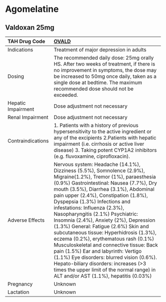 # Agomelatine

## Valdoxan 25mg

| TAH Drug Code      | [**OVALD**](https://www.tahsda.org.tw/drugs/hissearch.php?drug_code=OVALD)                                                                                                                                                                                                                                                                                                                                                                                                                                                                                                                                                                                                                                                                                                            |
|:-------------------|:--------------------------------------------------------------------------------------------------------------------------------------------------------------------------------------------------------------------------------------------------------------------------------------------------------------------------------------------------------------------------------------------------------------------------------------------------------------------------------------------------------------------------------------------------------------------------------------------------------------------------------------------------------------------------------------------------------------------------------------------------------------------------------------|
| Indications        | Treatment of major depression in adults                                                                                                                                                                                                                                                                                                                                                                                                                                                                                                                                                                                                                                                                                                                                               |
| Dosing             | The recommended daily dose: 25mg orally HS. After two weeks of treatment, if there is no improvement in symptoms, the dose may be increased to 50mg once daily, taken as a single dose at bedtime. The maximum recommended dose should not be exceeded.                                                                                                                                                                                                                                                                                                                                                                                                                                                                                                                               |
| Hepatic Impairment | Dose adjustment not necessary                                                                                                                                                                                                                                                                                                                                                                                                                                                                                                                                                                                                                                                                                                                                                         |
| Renal Impairment   | Dose adjustment not necessary                                                                                                                                                                                                                                                                                                                                                                                                                                                                                                                                                                                                                                                                                                                                                         |
| Contraindications  | 1. Patients with a history of previous hypersensitivity to the active ingredient or any of the excipients 2.Patients with hepatic impairment (i.e. cirrhosis or active liver disease) 3. Taking potent CYP1A2 inhibitors (e.g. fluvoxamine, ciprofloxacin).                                                                                                                                                                                                                                                                                                                                                                                                                                                                                                                           |
| Adverse Effects    | Nervous system: Headache (14.1%), Dizziness (5.5%), Somnolence (2.9%), Migraine(1.2%), Tremor (1%), paraesthesia (0.9%) Gastrointestinal: Nausea (7.7%), Dry mouth (3.5%), Diarrhea (3.1%), Abdominal pain upper (2.4%), Constipation (1.8%), Dyspepsia (1.3%) Infections and infestations: Influenza (2.3%), Nasopharyngitis (2.1%) Psychiatric: Insomnia (2.4%), Anxiety (2%), Depression (1.3%) General: Fatigue (2.6%) Skin and subcutaneous tissue: Hyperhidrosis (1.3%), eczema (0.2%), erythematous rash (0.1%) Musculoskeletal and connective tissue: Back pain (1.5%) Ear and labyrinth: Vertigo (1.1%) Eye disorders: blurred vision (0.6%). Hepato-biliary disorders: increases (>3 times the upper limit of the normal range) in ALT and/or AST (1.1%), hepatitis (0.03%) |
| Pregnancy          | Unknown                                                                                                                                                                                                                                                                                                                                                                                                                                                                                                                                                                                                                                                                                                                                                                               |
| Lactation          | Unknown                                                                                                                                                                                                                                                                                                                                                                                                                                                                                                                                                                                                                                                                                                                                                                               |


